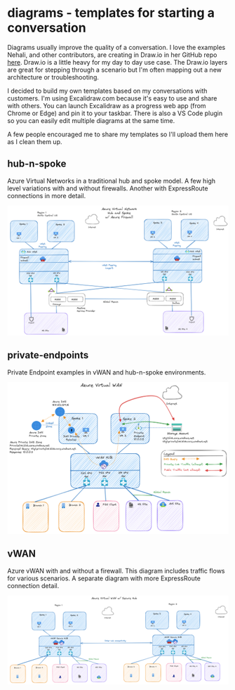 # diagrams - templates for starting a conversation
Diagrams usually improve the quality of a conversation. I love the examples Nehali, and other contributors, are creating in Draw.io in her GitHub repo [here](https://github.com/nehalineogi/azure-networking). Draw.io is a little heavy for my day to day use case. The Draw.io layers are great for stepping through a scenario but I'm often mapping out a new architecture or troubleshooting.

I decided to build my own templates based on my conversations with customers. I'm using Excalidraw.com because it's easy to use and share with others. You can launch Excalidraw as a progress web app (from Chrome or Edge) and pin it to your taskbar. There is also a VS Code plugin so you can easily edit multiple diagrams at the same time. 

A few people encouraged me to share my templates so I'll upload them here as I clean them up.

## hub-n-spoke
Azure Virtual Networks in a traditional hub and spoke model. A few high level variations with and without firewalls. Another with ExpressRoute connections in more detail.

![Hub-n-spoke example](/media/hub-n-spoke.png)

## private-endpoints
Private Endpoint examples in vWAN and hub-n-spoke environments.

![Private-endpoint example](/media/private-endpoints.png)

## vWAN
Azure vWAN with and without a firewall. This diagram includes traffic flows for various scenarios. A separate diagram with more ExpressRoute connection detail.

![vWAN example](/media/vWAN.png)

